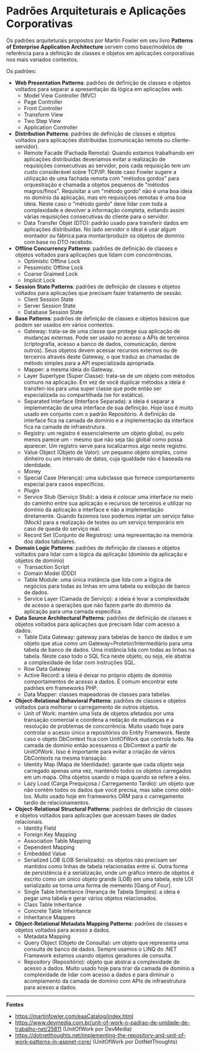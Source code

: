 # Padrões Arquiteturais e Aplicações Corporativas

Os padrões arquiteturais propostos por Martin Fowler em seu livro **Patterns of Enterprise Application Architecture** servem como base/modelos de referência para a definição de classes e objetos em aplicações corporativas nos mais variados contextos.

Os padrões:

- **Web Presentation Patterns**: padrões de definição de classes e objetos voltados para separar a apresentação da lógica em aplicações web.
    - Model View Controller (MVC)
    - Page Controller
    - Front Controller 
    - Transform View
    - Two Step View
    - Application Controller 
- **Distribution Patterns**: padrões de definição de classes e objetos voltados para aplicações distribuidas (comunicação remota ou cliente-servidor). 
    - Remote Facade (Fachada Remota): Quando estamos trabalhando em aplicações distribuidas deveríamos evitar a realização de requisições consecutivas ao servidor, pois cada requisição tem um custo considerável sobre TCP/IP. Neste caso Fowler sugere a utilização de uma fachada remota com "métodos gordos" para orquestração e chamada a objetos pequenos de "métodos magros/finos". Requisitar a um "método gordo" não é uma boa ideia no domínio da aplicação, mas em requisições remotas é uma boa ideia. Neste caso o "método gordo" deve lidar com toda a complexidade e devolver a informação completa, evitando assim várias requisições consecutivas do cliente para o servidor.
    - Data Transfer Objet (DTO): padrão usado para transferir dados em aplicações distribuidas. No lado servidor o ideal é usar algum montador ou fábrica para montar/produzir os objetos de domínio com base no DTO recebido. 
- **Offline Concurrency Patterns**: padrões de definição de classes e objetos voltados para aplicações que lidam com concorrências.
    - Optimistic Offline Lock
    - Pessimistic Offline Lock
    - Coarse Graimed Lock
    - Implicit Lock
- **Session State Patterns**: padrões de definição de classes e objetos voltados para aplicações que precisam fazer tratamento de sessão.
    - Client Session State 
    - Server Session State 
    - Database Session State 
- **Base Patterns**: padrões de definição de classes e objetos básicos que podem ser usados em vários contextos.
    - Gateway: trata-se de uma classe que protege sua aplicação de mudanças externas. Pode ser usado no acesso a APIs de terceiros (criptografia, acesso a banco de dados, comunicação, dentre outros). Seus objetos devem acessar recursos externos ou de terceiros através deste Gateway, o que traduz as chamadas de método simples para a API especializada apropriada.
    - Mapper: a mesma ideia do Gateway.
    - Layer Supertype (Super Classe): trata-se de um objeto com métodos comuns na aplicação. Em vez de você duplicar métodos a ideia é transferi-los para uma super classe que pode então ser especializada ou compartilhada (se for estática).
    - Separated Interface (Interface Separada): a ideia é separar a implementação de uma interface de sua definição. Hoje isso é muito usado em conjunto com o padrão Repositório. A definição da interface fica na camada de domínio e a implementação da interface fica na camada de infraestrutura.
    - Registry: um registro é essencialmente um objeto global, ou pelo menos parece um - mesmo que não seja tão global como possa aparecer. Um registro serve para localizarmos algo neste registro.
    - Value Object (Objeto de Valor): um pequeno objeto simples, como dinheiro ou um intervalo de datas, cuja igualdade não é baseada na identidade.
    - Money 
    - Special Case (Herança): uma subclasse que fornece comportamento especial para casos específicos.
    - Plugin 
    - Service Stub (Serviço Stub): a ideia é colocar uma interface no meio do caminho entre sua aplicação e recursos de terceiros e utilizar no domínio da aplicação a interface e não a implementação diretamente. Quando fazemos isso podemos injetar um serviço falso (Mock) para a realização de testes ou um serviço temporário em caso de queda do serviço real.
    - Record Set (Conjunto de Registros): uma representação na memória dos dados tabulares.
- **Domain Logic Patterns**: padrões de definição de classes e objetos voltados para lidar com a lógica da aplicação (domínio da aplicação e objetos de domínio)
    - Transaction Script 
    - Domain Model (DDD)
    - Table Module: uma única instância que lida com a lógica de negócios para todas as linhas em uma tabela ou exibição de banco de dados.
    - Service Layer (Camada de Serviço): a ideia é levar a complexidade de acesso a operações que não fazem parte do domínio da aplicação para uma camada específica.
- **Data Source Architectural Patterns**: padrões de definição de classes e objetos voltados para aplicações que precisam lidar com acesso a dados.
    - Table Data Gateway: gateway para tabelas de banco de dados é um objeto que atua como um Gateway=Protetor/Intermediário para uma tabela de banco de dados. Uma instância lida com todas as linhas na tabela. Neste caso todo o SQL fica neste objeto, ou seja, ele abstrai a complexidade de lidar com instruções SQL.
    - Row Data Gateway 
    - Active Record: a ideia é deixar no próprio objeto de domínio comportamentos de acesso a dados. É comum encontrar este padrões em frameworks PHP.
    - Data Mapper: classes mapeadoras de classes para tabelas.
- **Object-Relational Behavioral Patterns**: padrões de classes e objetos voltados para melhorar o carregamento de outros objetos.
    - Unit of Work: mantém uma lista de objetos afetados por uma transação comercial e coordena a redação de mudanças e a resolução de problemas de concorrência. Muito usado hoje para controlar o acesso único a repositórios do Entity Framework. Neste caso o objeto DbContext fica com UnitOfWork que controla tudo. Na camada de dominio então acessamos o DbContext a partir de UnitOfWork. Isso é importante para evitar a criação de vários DbContexts na mesma transação.
    - Identity Map (Mapa de Identidade): garante que cada objeto seja carregado apenas uma vez, mantendo todos os objetos carregados em um mapa. Olha objetos usando o mapa quando se refere a eles.
    - Lazy Load (Carga Prequiçosa / Carregamento Tardio): um objeto que não contém todos os dados que você precisa, mas sabe como obtê-los. Muito usado hoje em frameworks ORM para o carregamento tardio de relacionamentos.
- **Object-Relational Structural Patterns**: padrões de definição de classes e objetos voltados para aplicações que acessam bases de dados relacionais.
    - Identity Field
    - Foreign Key Mapping
    - Association Table Mapping 
    - Dependent Mapping 
    - Embedded Value 
    - Serialized LOB (LOB Serializado): os objetos não precisam ser mantidos como linhas de tabela relacionadas entre si. Outra forma de persistência é a serialização, onde um gráfico inteiro de objetos é escrito como um único objeto grande (LOB) em uma tabela, este LOI serializado se torna uma forma de memento [Gang of Four].
    - Single Table Inheritance (Herança de Tabela Simples): a ideia é pegar uma tabela e gerar vários objetos relacionados.
    - Class Table Inheritance
    - Concrete Table Inheritance 
    - Inheritance Mappers 
- **Object-Relational Metadata Mapping Patterns**: padrões de classes e objetos voltados para acesso a dados.
    - Metadata Mapping 
    - Query Object (Objeto de Consulta): um objeto que representa uma consulta de banco de dados. Sempre usamos o LINQ do .NET Framework estamos usando objetos geradores de consulta.
    - Repository (Repositório): objeto que abstrai a complexidade de acesso a dados. Muito usado hoje para tirar da camada de domínio a complexidade de lidar com acesso a dados e para diminuir o acomplamento da camada de domínio com APIs de infraestrutura para acesso a dados.

--- 

**Fontes** 
- https://martinfowler.com/eaaCatalog/index.html
- https://www.devmedia.com.br/unit-of-work-o-padrao-de-unidade-de-trabalho-net/25811 (UnitOfWork por DevMedia)
- https://dotnetthoughts.net/implementing-the-repository-and-unit-of-work-patterns-in-aspnet-core/ (UnitOfWork por DotNetThoughts)